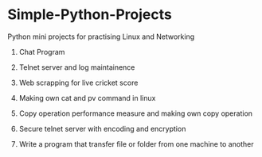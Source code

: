 # Simple-Python-Projects
Python mini projects for practising Linux and Networking

1. Chat Program

2. Telnet server and log maintainence

3. Web scrapping for live cricket score

4. Making own cat and pv command in linux

5. Copy operation performance measure and making own copy operation

6. Secure telnet server with encoding and encryption

7. Write  a program that transfer file or folder from one machine to another
